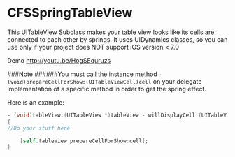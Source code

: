 CFSSpringTableView
===============


This UITableView Subclass makes your table view 
looks like its cells are connected to each other by springs.
It uses UIDynamics classes, so you can use only if your project
does NOT support iOS version < 7.0

Demo
http://youtu.be/HogSEquruzs

###Note
######You must call the instance method `- (void)prepareCellForShow:(UITableViewCell)cell` on your delegate implementation of a specific method in order to get the spring effect. 

Here is an example:

```objectivec
- (void)tableView:(UITableView *)tableView - willDisplayCell:(UITableViewCell *)cell - forRowAtIndexPath:(NSIndexPath *)indexPath
{
//Do your stuff here

    [self.tableView prepareCellForShow:cell];
}
```
